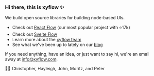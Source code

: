 ### Hi there, this is xyflow ✨

We build open source libraries for building node-based UIs.

- Check out [React Flow](reactflow.dev) (our most popular project with ⭐️17k)
- Check out [Svelte Flow](https://www.svelteflow.dev/)
- Learn more about the [xyflow team](https://xyflow.com/)
- See what we've been up to lately on our [blog](https://xyflow.com/blog)

If you need anything, have an idea, or just want to say hi, we're an email away at info@xyflow.com.

✌🏻 Christopher, Hayleigh, John, Moritz, and Peter
